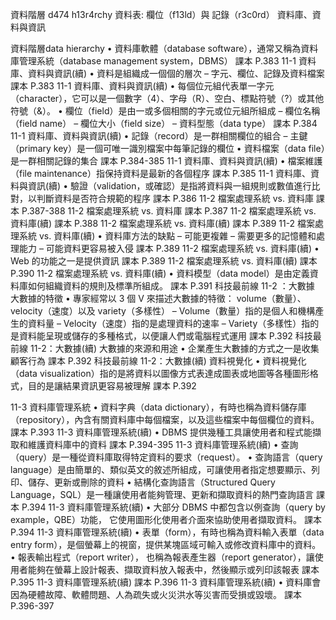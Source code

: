 資料階層 d474 h13r4rchy
資料表: 欄位（f13ld）與 記錄（r3c0rd）
資料庫、資料與資訊

資料階層data hierarchy
• 資料庫軟體（database software），通常又稱為資料庫管理系統（database management system，DBMS）
課本 P.383
11-1 資料庫、資料與資訊(續)
• 資料是組織成一個個的層次
– 字元、欄位、記錄及資料檔案
課本 P.383
11-1 資料庫、資料與資訊(續)
• 每個位元組代表單一字元（character），它可以是一個數字（4）、字母（R）、空白、標點符號（?）或其他符號（&）。
• 欄位（field）是由一或多個相關的字元或位元組所組成
– 欄位名稱（field name）
– 欄位大小（field size）
– 資料型態（data type） 
課本 P.384
11-1 資料庫、資料與資訊(續)
• 記錄（record）是一群相關欄位的組合
– 主鍵（primary key）是一個可唯一識別檔案中每筆記錄的欄位
• 資料檔案（data file）是一群相關記錄的集合
課本 P.384-385
11-1 資料庫、資料與資訊(續)
• 檔案維護（file maintenance）指保持資料是最新的各個程序
課本 P.385
11-1 資料庫、資料與資訊(續)
• 驗證（validation，或確認）是指將資料與一組規則或數值進行比對，以判斷資料是否符合規範的程序
課本 P.386
11-2 檔案處理系統 vs. 資料庫
課本 P.387-388
11-2 檔案處理系統 vs. 資料庫
課本 P.387
11-2 檔案處理系統 vs. 資料庫(續)
課本 P.388
11-2 檔案處理系統 vs. 資料庫(續)
課本 P.389
11-2 檔案處理系統 vs. 資料庫(續)
• 資料庫方法的缺點
– 可能更複雜
– 需要更多的記憶體和處理能力
– 可能資料更容易被入侵
課本 P.389
11-2 檔案處理系統 vs. 資料庫(續)
• Web 的功能之一是提供資訊
課本 P.389
11-2 檔案處理系統 vs. 資料庫(續)
課本 P.390
11-2 檔案處理系統   vs. 資料庫(續)
• 資料模型（data model）是由定義資料庫如何組織資料的規則及標準所組成。
課本 P.391
科技最前線 11-2 ：大數據
大數據的特徵
• 專家經常以 3 個 V 來描述大數據的特徵： volume（數量）、velocity（速度）以及 variety（多樣性）
– Volume（數量）指的是個人和機構產生的資料量
– Velocity（速度）指的是處理資料的速率
– Variety（多樣性）指的是資料能呈現或儲存的多種格式，以便讓人們或電腦程式運用
課本 P.392
科技最前線 11-2：大數據(續)
大數據的來源和用途
• 企業產生大數據的方式之一是收集顧客行為
課本 P.392
科技最前線 11-2：大數據(續)
資料視覺化
• 資料視覺化（data visualization）指的是將資料以圖像方式表達成圖表或地圖等各種圖形格式，目的是讓結果資訊更容易被理解
課本 P.392

11-3 資料庫管理系統
• 資料字典（data dictionary），有時也稱為資料儲存庫（repository），內含有關資料庫中每個檔案，以及這些檔案中每個欄位的資料。
課本 P.393
11-3 資料庫管理系統(續)
• DBMS 提供幾種工具讓使用者和程式能擷取和維護資料庫中的資料
課本 P.394-395
11-3 資料庫管理系統(續)
• 查詢（query）是一種從資料庫取得特定資料的要求（request）。
• 查詢語言（query language）是由簡單的、類似英文的敘述所組成，可讓使用者指定想要顯示、列印、儲存、更新或刪除的資料
• 結構化查詢語言（Structured Query Language，SQL）是一種讓使用者能夠管理、更新和擷取資料的熱門查詢語言
課本 P.394
11-3 資料庫管理系統(續)
• 大部分 DBMS 中都包含以例查詢（query by example，QBE）功能， 它使用圖形化使用者介面來協助使用者擷取資料。
課本 P.394
11-3 資料庫管理系統(續)
• 表單（form），有時也稱為資料輸入表單（data entry form），是個螢幕上的視窗，提供某塊區域可輸入或修改資料庫中的資料。
• 報表輸出程式（report writer）， 也稱為報表產生器（report generator），讓使用者能夠在螢幕上設計報表、擷取資料放入報表中，然後顯示或列印該報表
課本 P.395
11-3 資料庫管理系統(續)
課本 P.396
11-3 資料庫管理系統(續)
• 資料庫會因為硬體故障、軟體問題、人為疏失或火災洪水等災害而受損或毀壞。
課本 P.396-397
